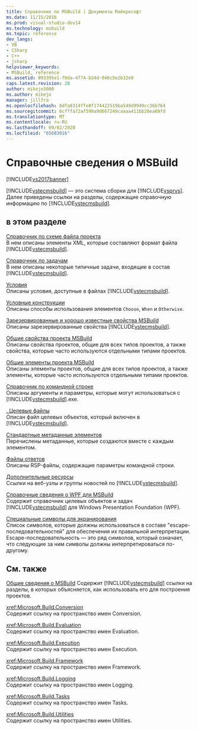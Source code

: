 ```yaml
---
title: Справочник по MSBuild | Документы Майкрософт
ms.date: 11/15/2016
ms.prod: visual-studio-dev14
ms.technology: msbuild
ms.topic: reference
dev_langs:
- VB
- CSharp
- C++
- jsharp
helpviewer_keywords:
- MSBuild, reference
ms.assetid: 093395e1-70da-4f74-b34d-046c5e2b32e8
caps.latest.revision: 28
author: mikejo5000
ms.author: mikejo
manager: jillfra
ms.openlocfilehash: 8dfa8314ffe8f174422519ba549d9949cc36b764
ms.sourcegitcommit: 6cfffa72af599a9d667249caaaa411bb28ea69fd
ms.translationtype: MT
ms.contentlocale: ru-RU
ms.lasthandoff: 09/02/2020
ms.locfileid: "65683016"
---
```

# <a name="msbuild-reference"></a>Справочные сведения о MSBuild
[!INCLUDE[vs2017banner](../includes/vs2017banner.md)]

[!INCLUDE[vstecmsbuild](../includes/vstecmsbuild-md.md)] — это система сборки для [!INCLUDE[vsprvs](../includes/vsprvs-md.md)]. Далее приведены ссылки на разделы, содержащие справочную информацию по [!INCLUDE[vstecmsbuild](../includes/vstecmsbuild-md.md)].  
  
## <a name="in-this-section"></a>в этом разделе  
 [Справочник по схеме файла проекта](../msbuild/msbuild-project-file-schema-reference.md)  
 В нем описаны элементы XML, которые составляют формат файла [!INCLUDE[vstecmsbuild](../includes/vstecmsbuild-md.md)].  
  
 [Справочник по задачам](../msbuild/msbuild-task-reference.md)  
 В нем описаны некоторые типичные задачи, входящие в состав [!INCLUDE[vstecmsbuild](../includes/vstecmsbuild-md.md)].  
  
 [Условия](../msbuild/msbuild-conditions.md)  
 Описаны условия, доступные в файлах [!INCLUDE[vstecmsbuild](../includes/vstecmsbuild-md.md)].  
  
 [Условные конструкции](../msbuild/msbuild-conditional-constructs.md)  
 Описаны способы использования элементов `Choose`, `When` и `Otherwise`.  
  
 [Зарезервированные и хорошо известные свойства MSBuild](../msbuild/msbuild-reserved-and-well-known-properties.md)  
 Описаны зарезервированные свойства [!INCLUDE[vstecmsbuild](../includes/vstecmsbuild-md.md)].  
  
 [Общие свойства проекта MSBuild](../msbuild/common-msbuild-project-properties.md)  
 Описаны свойства проектов, общие для всех типов проектов, а также свойства, которые часто используются отдельными типами проектов.  
  
 [Общие элементы проекта MSBuild](../msbuild/common-msbuild-project-items.md)  
 Описаны элементы проектов, общие для всех типов проектов, а также элементы, которые часто используются отдельными типами проектов.  
  
 [Справочник по командной строке](../msbuild/msbuild-command-line-reference.md)  
 Описаны аргументы и параметры, которые могут использоваться с [!INCLUDE[vstecmsbuild](../includes/vstecmsbuild-md.md)].exe.  
  
 [. Целевые файлы](../msbuild/msbuild-dot-targets-files.md)  
 Описан файл целевых объектов, который включен в [!INCLUDE[vstecmsbuild](../includes/vstecmsbuild-md.md)].  
  
 [Стандартные метаданные элементов](../msbuild/msbuild-well-known-item-metadata.md)  
 Перечислены метаданные, которые создаются вместе с каждым элементом.  
  
 [Файлы ответов](../msbuild/msbuild-response-files.md)  
 Описаны RSP-файлы, содержащие параметры командной строки.  
  
 [Дополнительные ресурсы](../msbuild/additional-resources-for-msbuild.md)  
 Ссылки на веб-узлы и группы новостей по [!INCLUDE[vstecmsbuild](../includes/vstecmsbuild-md.md)].  
  
 [Справочные сведения о WPF для MSBuild](../msbuild/wpf-msbuild-reference.md)  
 Содержит справочник целевых объектов и задач [!INCLUDE[vstecmsbuild](../includes/vstecmsbuild-md.md)] для Windows Presentation Foundation (WPF).  
  
 [Специальные символы для экранирования](../msbuild/special-characters-to-escape.md)  
 Список символов, которые должны использоваться в составе "escape-последовательностей" для обеспечения их правильной интерпретации. Escape-последовательность — это ряд символов, который означает, что следующие за ним символы должны интерпретироваться по-другому.  
  
## <a name="related-sections"></a>См. также  
 [Общие сведения о MSBuild](https://msdn.microsoft.com/e39f13f7-1e1d-4435-95ca-0c222bca071c) Содержит [!INCLUDE[vstecmsbuild](../includes/vstecmsbuild-md.md)] ссылки на разделы, в которых объясняется, как использовать его для построения проектов.  
  
 <xref:Microsoft.Build.Conversion>  
 Содержит ссылку на пространство имен Conversion.  
  
 <xref:Microsoft.Build.Evaluation>  
 Содержит ссылку на пространство имен Evaluation.  
  
 <xref:Microsoft.Build.Execution>  
 Содержит ссылку на пространство имен Execution.  
  
 <xref:Microsoft.Build.Framework>  
 Содержит ссылку на пространство имен Framework.  
  
 <xref:Microsoft.Build.Logging>  
 Содержит ссылку на пространство имен Logging.  
  
 <xref:Microsoft.Build.Tasks>  
 Содержит ссылку на пространство имен Tasks.  
  
 <xref:Microsoft.Build.Utilities>  
 Содержит ссылку на пространство имен Utilities.

